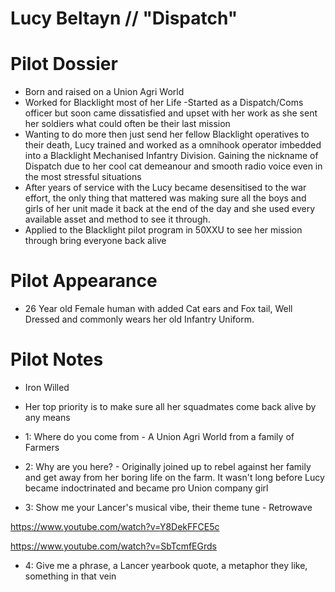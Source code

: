 # Lucy Beltayn // "Dispatch"

# Pilot Dossier
- Born and raised on a Union Agri World
- Worked for Blacklight most of her Life
 -Started as a Dispatch/Coms officer but soon came dissatisfied and upset with her work as she sent her soldiers what could often be their last mission
- Wanting to do more then just send her fellow Blacklight operatives to their death, Lucy trained and worked as a omnihook operator imbedded into a Blacklight Mechanised Infantry Division. Gaining the nickname of Dispatch due to her cool cat demeanour and smooth radio voice even in the most stressful situations
- After years of service with the Lucy became desensitised to the war effort, the only thing that mattered was making sure all the boys and girls of her unit made it back at the end of the day and she used every available asset and method to see it through.
- Applied to the Blacklight pilot program in 50XXU to see her mission through bring everyone back alive

# Pilot Appearance
- 26 Year old Female human with added Cat ears and Fox tail,  Well Dressed and commonly wears her old Infantry Uniform.


# Pilot Notes
- Iron Willed
- Her top priority is to make sure all her squadmates come back alive by any means 

- 1: Where do you come from - A Union Agri World from a family of Farmers 
- 2: Why are you here? - Originally joined up to rebel against her family and get away from her boring life on the farm. It wasn't long before Lucy became indoctrinated and became pro Union company girl
- 3: Show me your Lancer's musical vibe, their theme tune - Retrowave 

https://www.youtube.com/watch?v=Y8DekFFCE5c

https://www.youtube.com/watch?v=SbTcmfEGrds

- 4: Give me a phrase, a Lancer yearbook quote, a metaphor they like, something in that vein

